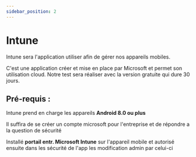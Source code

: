 ```yaml
---
sidebar_position: 2
---
```


# Intune

Intune sera l'application utiliser afin de gérer nos appareils mobiles.

C'est une application créer et mise en place par Microsoft et permet son utilisation cloud.
Notre test sera réaliser avec la version gratuite qui dure 30 jours. 

## Pré-requis : 

Intune prend en charge les appareils **Android 8.0 ou plus**

Il suffira de se créer un compte microsoft pour l'entreprise et de répondre a la question de sécurité

Installé **portail entr. Microsoft Intune** sur l'appareil mobile et autorisé ensuite dans les sécurité de l'app les modification admin par celui-ci
